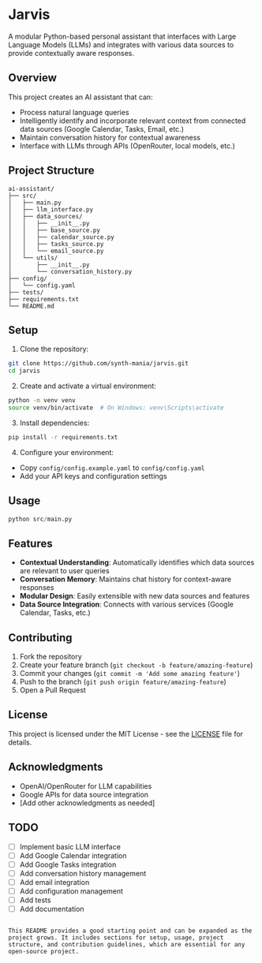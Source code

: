 # Jarvis

A modular Python-based personal assistant that interfaces with Large Language Models (LLMs) and integrates with various data sources to provide contextually aware responses.

## Overview

This project creates an AI assistant that can:
- Process natural language queries
- Intelligently identify and incorporate relevant context from connected data sources (Google Calendar, Tasks, Email, etc.)
- Maintain conversation history for contextual awareness
- Interface with LLMs through APIs (OpenRouter, local models, etc.)

## Project Structure

```
ai-assistant/
├── src/
│   ├── main.py
│   ├── llm_interface.py
│   ├── data_sources/
│   │   ├── __init__.py
│   │   ├── base_source.py
│   │   ├── calendar_source.py
│   │   ├── tasks_source.py
│   │   └── email_source.py
│   └── utils/
│       ├── __init__.py
│       └── conversation_history.py
├── config/
│   └── config.yaml
├── tests/
├── requirements.txt
└── README.md
```

## Setup

1. Clone the repository:
```bash
git clone https://github.com/synth-mania/jarvis.git
cd jarvis
```

2. Create and activate a virtual environment:
```bash
python -m venv venv
source venv/bin/activate  # On Windows: venv\Scripts\activate
```

3. Install dependencies:
```bash
pip install -r requirements.txt
```

4. Configure your environment:
- Copy `config/config.example.yaml` to `config/config.yaml`
- Add your API keys and configuration settings

## Usage

```python
python src/main.py
```

## Features

- **Contextual Understanding**: Automatically identifies which data sources are relevant to user queries
- **Conversation Memory**: Maintains chat history for context-aware responses
- **Modular Design**: Easily extensible with new data sources and features
- **Data Source Integration**: Connects with various services (Google Calendar, Tasks, etc.)

## Contributing

1. Fork the repository
2. Create your feature branch (`git checkout -b feature/amazing-feature`)
3. Commit your changes (`git commit -m 'Add some amazing feature'`)
4. Push to the branch (`git push origin feature/amazing-feature`)
5. Open a Pull Request

## License

This project is licensed under the MIT License - see the [LICENSE](LICENSE) file for details.

## Acknowledgments

- OpenAI/OpenRouter for LLM capabilities
- Google APIs for data source integration
- [Add other acknowledgments as needed]

## TODO

- [ ] Implement basic LLM interface
- [ ] Add Google Calendar integration
- [ ] Add Google Tasks integration
- [ ] Add conversation history management
- [ ] Add email integration
- [ ] Add configuration management
- [ ] Add tests
- [ ] Add documentation
```

This README provides a good starting point and can be expanded as the project grows. It includes sections for setup, usage, project structure, and contribution guidelines, which are essential for any open-source project.
